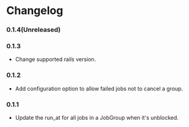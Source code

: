 # Changelog

### 0.1.4(Unreleased)

### 0.1.3
* Change supported rails version.

### 0.1.2
* Add configuration option to allow failed jobs not to cancel a group.

### 0.1.1 
* Update the run_at for all jobs in a JobGroup when it's unblocked.

